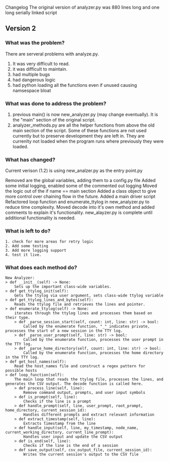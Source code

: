 Changelog
The original version of analyzer.py was 880 lines long and one long serially linked script

## Version 2 
### What was the problem?

There are serveral problems with analyze.py. 
1. It was very difficult to read. 
2. it was difficult to maintain.
3. had multiple bugs
4. had dangerous logic
5. had python loading all the functions even if unused causing namsespace bloat

### What was done to address the problem?
1. previous main() is now new_analyzer.py (may change eventually). It is the "main" section of the original script. 
2. analyzer_methods.py are all the helper functions from above the old main section of the script. Some of these functions are not used currently but to preserve development they are left in. They are currenlty not loaded when the program runs where previously they were loaded.


### What has changed?
Current verison (1.2) is using new_analzer.py as the entry point.py 
   
Removed are the global variables, adding them to a config.py file
Added some initial logging, enabled some of the commented out logging 
Moved the logic out of the if name == main section
Added a class object to give more control over chaining flow in the future.
Added a main driver script
Refactored loop function and enumerate_ttylog in new_analyzer.py to reduce time complexity.
Moved decode into it's own method and added comments to explain it's functionality.
new_alayzer.py is complete until additional functionality is needed.

### What is left to do?
    1. check for more areas for retry logic
    2. Add some testing
    3. Add more logging support
    4. test it live.

### What does each method do?
    New Analyzer:
    > def __init__(self) -> None:
        Sets up the important class-wide variables.
    > def get_ttylog_init(self):
        Gets the ttylog via user argument, sets class-wide ttylog variable
    > def get_ttylog_lines_and_bytes(self):
        Reads the ttylog file and retrieves the lines and pointer.
    > def enumerate_ttylog(self) -> None:
        iterates through the ttylog lines and processes them based on their type.
        > def _parse_session_start(self, count: int, line: str) -> bool:
            Called by the enumerate function, "_" indicates private, processes the start of a new session in the TTY log.
        > def _parse_user_prompt(self, line: str) -> bool:
            Called by the enumerate function, processes the user prompt in the TTY log.
        > def _parse_home_directory(self, count: int, line: str) -> bool:
            Called by the enumerate function, processes the home directory in the TTY log.
    > def get_host_names(self):
        Read the host_names file and construct a regex pattern for possible hosts
    > def loop_function(self):
        The main loop that reads the ttylog file, processes the lines, and generates the CSV output. The decode function is called here.
        > def process_line(self, line):
            Remove command output, prompts, and user input symbols
        > def is_prompt(self, line):
            Checks if the line is a prompt
        > def handle_prompt(self, line, user_prompt, root_prompt, home_directory, current_session_id):
            Handles different prompts and extract relevant information
        > def extract_timestamp(self, line):
            Extracts timestamp from the line
        > def handle_input(self, line, my_timestamp, node_name, current_working_directory, current_line_prompt):
            Handles user input and update the CSV output
        > def is_end(self, line):
            Checks if the line is the end of a session
        > def save_output(self, csv_output_file, current_session_id):
            Writes the current session's output to the CSV file